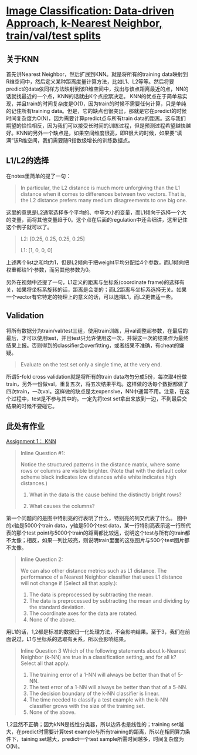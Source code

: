 [Image Classification: Data-driven Approach, k-Nearest Neighbor, train/val/test splits](http://cs231n.github.io/classification/)
=====
关于KNN
-----
首先讲Nearest Neighbor，然后扩展到KNN。就是将所有的training data映射到R维空间中，然后定义某种距离度量计算方法，比如L1、L2等等。然后将要predict的data依同样方法映射到该R维空间中，找出与该点距离最近的点，NN的话就找最近的一个点，KNN的话就由K个点投票决定。
KNN的优点在于简单易实现，并且train的时间复杂度是O(1)，因为train的时候不需要任何计算，只是单纯的记住所有training data。但是，它的缺点也很突出，那就是它在predict的时候时间复杂度为O(N)，因为需要计算predict点与所有train data的距离。这与我们期望的恰恰相反，因为我们可以接受长时间的训练过程，但是预测过程希望越快越好。KNN的另外一个缺点是，如果空间维度很高，即R很大的时候，如果要“填满”该R维空间，我们需要随R指数级增长的训练数据点。

L1/L2的选择
----
在notes里简单的提了一句：

> In particular, the L2 distance is much more unforgiving than the L1 distance when it comes to differences between two vectors. That is, the L2 distance prefers many medium disagreements to one big one.

这里的意思是L2通常选择多个平均的、中等大小的变量，而L1倾向于选择一个大的变量，而将其他变量趋于0。这个点在后面的regulation中还会细讲，这里记住这个例子就可以了。
> L2: [0.25, 0.25, 0.25, 0.25]
>
> L1: [1, 0, 0, 0]

上述两个list之和均为1，但是L2倾向于把weight平均分配给4个参数，而L1倾向把权重都给1个参数，而另其他参数为0。

另外在视频中还提了一句，L1定义的距离与坐标系(coordinate frame)的选择有关，如果将坐标系旋转的话，距离是会变的；而L2距离与坐标系选择无关。如果一个vector有它特定的物理上的意义的话，可以选择L1，而L2更普适一些。

Validation
---
将所有数据分为train/val/test三组，使用train训练，用val调整超参数，在最后的最后，才可以使用test，并且test只允许使用这一次，并将这一次的结果作为最终结果上报。否则得到的classifier会overfitting，或者结果不准确，有cheat的嫌疑。
>Evaluate on the test set only a single time, at the very end.

所谓5-fold cross validation就是将所有的train data均匀分成5份，每次取4份做train，另外一份做val，重复五次，将五次结果平均。这样做的话每个数据都做了四次train，一次val。这样做的缺点是太expensive，NN中通常不用。注意，在这个过程中，test是不参与其中的。一定先将test set拿出来放到一边，不到最后交结果的时候不要碰它。

此处有作业
---
[Assignment 1： KNN](https://github.com/FortiLeiZhang/cs231n/blob/master/code/cs231n/assignment1/knn.ipynb)

> Inline Question #1:
>
>Notice the structured patterns in the distance matrix, where some rows or columns are visible brighter. (Note that with the default color scheme black indicates low distances while white indicates high distances.)
>
>1. What in the data is the cause behind the distinctly bright rows?
>
>2. What causes the columns?

第一个问题问的是图中特别亮的行表明了什么，特别亮的列又代表了什么。
图中的x轴是5000个train data，y轴是500个test data，某一行特别亮表示这一行所代表的那个test point与5000个train的距离都比较远，说明这个test与所有的train都不太像；相反，如果一列比较亮，则说明train里面的这张图片与500个test图片都不太像。

> Inline Question 2:
>
> We can also other distance metrics such as L1 distance. The performance of a Nearest Neighbor classifier that uses L1 distance will not change if (Select all that apply.):
>1. The data is preprocessed by subtracting the mean.
>2. The data is preprocessed by subtracting the mean and dividing by the standard deviation.
>3. The coordinate axes for the data are rotated.
>4. None of the above.

用L1的话，1,2都是标准的数据归一化处理方法，不会影响结果。至于3，我们在前面说过，L1与坐标系的选取有关系，所以会影响结果。

> Inline Question 3
> Which of the following statements about  k-Nearest Neighbor (k-NN) are true in a classification setting, and for all k? Select all that apply.
>1. The training error of a 1-NN will always be better than that of 5-NN.
>2. The test error of a 1-NN will always be better than that of a 5-NN.
>3. The decision boundary of the k-NN classifier is linear.
>4. The time needed to classify a test example with the k-NN classifier grows with the size of the training set.
>5. None of the above.

1,2显然不正确；因为kNN是线性分类器，所以边界也是线性的；training set越大，在predict时需要计算test example与所有training的距离，所以在相同算力条件下，taining set越大，predict一个test sample所需时间越多，时间复杂度为O(N)。
